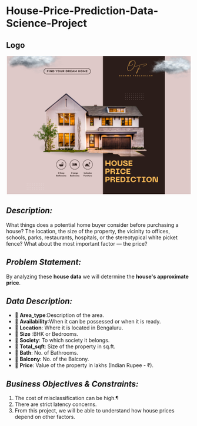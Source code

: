 # House-Price-Prediction-Data-Science-Project
## Logo
<p align="center">
  <img src="https://github.com/OssFad/House-Price-Prediction-Data-Science-Project/blob/main/Yellow%20and%20Black%20Real%20Estate%20Promotion%20Instagram%20Post%20(1).png" alt="Logo" width="500">
</p>

## ***Description:***
What things does a potential home buyer consider before purchasing a house? The location, the size of the property, the vicinity to offices, schools, parks, restaurants, hospitals, or the stereotypical white picket fence? What about the most important factor — the price?

## ***Problem Statement:***
By analyzing these **house data** we will determine the **house's approximate price**.

## ***Data Description:***
- 📌 **Area_type**:Description of the area.
- 📌 **Availability**:When it can be possessed or when it is ready.
- 📌 **Location**: Where it is located in Bengaluru.
- 📌 **Size** :BHK or Bedrooms.
- 📌 **Society**: To which society it belongs.
- 📌 **Total_sqft**: Size of the property in sq.ft.
- 📌 **Bath**: No. of Bathrooms.
- 📌 **Balcony**: No. of the Balcony.
- 📌 **Price**: Value of the property in lakhs (Indian Rupee - ₹).

## ***Business Objectives & Constraints:***
1. The cost of misclassification can be high.¶
2. There are strict latency concerns.
3. From this project, we will be able to understand how house prices depend on other factors.


